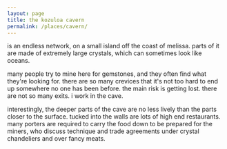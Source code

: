 ```yaml
---
layout: page
title: the kozuloa cavern
permalink: /places/cavern/
---
```


is an endless network, on a small island off the coast of melissa. parts of it are made of extremely large crystals, which can sometimes look like oceans. 

many people try to mine here for gemstones, and they often find what they're looking for. there are so many crevices that it's not too hard to end up somewhere no one has been before. the main risk is getting lost. there are not so many exits. i work in the cave.

interestingly, the deeper parts of the cave are no less lively than the parts closer to the surface. tucked into the walls are lots of high end restaurants. many porters are required to carry the food down to be prepared for the miners, who discuss technique and trade agreements under crystal chandeliers and over fancy meats.